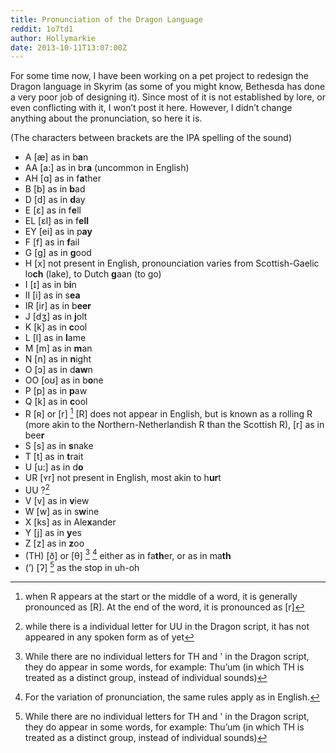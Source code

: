 ```yaml
---
title: Pronunciation of the Dragon Language
reddit: 1o7td1
author: Hollymarkie
date: 2013-10-11T13:07:00Z
---
```


For some time now, I have been working on a pet project to redesign the Dragon
language in Skyrim (as some of you might know, Bethesda has done a very poor job
of designing it). Since most of it is not established by lore, or even
conflicting with it, I won’t post it here. However, I didn’t change anything
about the pronunciation, so here it is.

(The characters between brackets are the IPA spelling of the sound)

- A \[æ] as in b**a**n
- AA \[a:] as in br**a** (uncommon in English)
- AH \[ɑ] as in f**a**ther
- B \[b] as in **b**ad
- D \[d] as in **d**ay
- E \[ɛ] as in f**e**ll
- EL \[ɛl] as in f**ell**
- EY \[ei] as in p**ay**
- F \[f] as in **f**ail
- G \[ɡ] as in **g**ood
- H \[x] not present in English, pronounciation varies from Scottish-Gaelic
  lo**ch** (lake), to Dutch **g**aan (to go)
- I \[ɪ] as in b**i**n
- II \[i] as in s**ea**
- IR \[ir] as in b**eer**
- J \[dʒ] as in **j**olt
- K \[k] as in **c**ool
- L \[l] as in **l**ame
- M \[m] as in **m**an
- N \[n] as in **n**ight
- O \[ɔ] as in d**aw**n
- OO \[oʊ] as in b**o**ne
- P \[p] as in **p**aw
- Q \[k] as in **c**ool
- R \[ʀ] or \[r] [^1] \[R] does not appear in English, but is known as a rolling
  R (more akin to the Northern-Netherlandish R than the Scottish R), \[r] as in
  bee**r**
- S \[s] as in **s**nake
- T \[t] as in **t**rait
- U \[u:] as in d**o**
- UR \[ʏr] not present in English, most akin to h**ur**t
- UU ?[^2]
- V \[v] as in **v**iew
- W \[w] as in s**w**ine
- X \[ks] as in Ale**x**ander
- Y \[j] as in **y**es
- Z \[z] as in **z**oo
- (TH) \[ð] or \[θ] [^3] [^4] either as in fa**th**er, or as in ma**th**
- (’) \[ʔ] [^3] as the stop in uh-oh

[^1]: when R appears at the start or the middle of a word, it is generally
pronounced as [R]. At the end of the word, it is pronounced as [r]
[^2]: while there is a individual letter for UU in the Dragon script, it has not
appeared in any spoken form as of yet
[^3]: While there are no individual letters for TH and ' in the Dragon script,
they do appear in some words, for example: Thu’um (in which TH is treated as a
distinct group, instead of individual sounds)
[^4]: For the variation of pronunciation, the same rules apply as in English.
